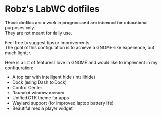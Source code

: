 # Robz's LabWC dotfiles

These dotfiles are a work in progress and are intended for educational purposes only.  
They are not meant for daily use.

Feel free to suggest tips or improvements.  
The goal of this configuration is to achieve a GNOME-like experience, but much lighter.

Here is a list of features I love in GNOME and would like to implement in my configuration:
- A top bar with intelligent hide (intellihide)
- Dock (using Dash to Dock)
- Control Center
- Rounded window corners
- Unified GTK theme for apps
- Wayland support (for improved laptop battery life)
- Beautiful media player widget